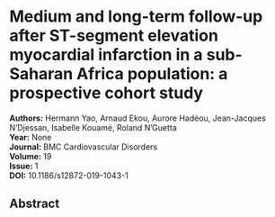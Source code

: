 # Medium and long-term follow-up after ST-segment elevation myocardial infarction in a sub-Saharan Africa population: a prospective cohort study

**Authors:** Hermann Yao, Arnaud Ekou, Aurore Hadéou, Jean-Jacques N’Djessan, Isabelle Kouamé, Roland N’Guetta  
**Year:** None  
**Journal:** BMC Cardiovascular Disorders  
**Volume:** 19  
**Issue:** 1  
**DOI:** 10.1186/s12872-019-1043-1  

## Abstract


